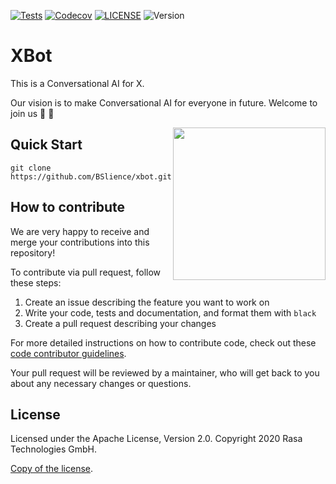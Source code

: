 [![Tests](https://github.com/BSlience/xbot/workflows/Tests/badge.svg)](https://github.com/BSlience/src.xbot/actions?workflow=Tests)
[![Codecov](https://codecov.io/gh/BSlience/xbot/branch/master/graph/badge.svg)](https://codecov.io/gh/BSlience/src.xbot)
[![LICENSE](https://black.readthedocs.io/en/stable/_static/license.svg)](https://github.com/BSlience/src.xbot/blob/master/LICENSE)
![Version](https://img.shields.io/badge/Version-3.8%2B-orange)

# XBot
This is a Conversational AI for X.

Our vision is to make Conversational AI for everyone in future. Welcome to join us :rocket: :rocket: 

<img align="right" height="244" src="asset/xbot.jpg">

## Quick Start
```
git clone https://github.com/BSlience/xbot.git
```

## How to contribute
We are very happy to receive and merge your contributions into this repository! 

To contribute via pull request, follow these steps:

1. Create an issue describing the feature you want to work on 
2. Write your code, tests and documentation, and format them with ``black``
3. Create a pull request describing your changes

For more detailed instructions on how to contribute code, check out these [code contributor guidelines](CONTRIBUTING.md).

Your pull request will be reviewed by a maintainer, who will get
back to you about any necessary changes or questions. 

## License
Licensed under the Apache License, Version 2.0.
Copyright 2020 Rasa Technologies GmbH. 

[Copy of the license](LICENSE).
